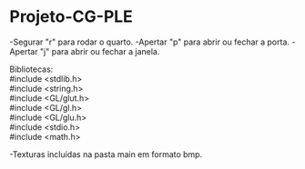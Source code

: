 # Projeto-CG-PLE

-Segurar "r" para rodar o quarto. 
-Apertar "p" para abrir ou fechar a porta.
-Apertar "j" para abrir ou fechar a janela.

Bibliotecas: <br />
#include <stdlib.h><br />
#include <string.h><br />
#include <GL/glut.h><br />
#include <GL/gl.h><br />
#include <GL/glu.h><br />
#include <stdio.h><br />
#include <math.h><br />

-Texturas incluídas na pasta main em formato bmp.
